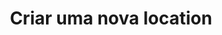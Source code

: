 ---
title: Criar uma nova location
api:
  file: Gerenciamento de Locations.json
  operationId: post_v1-locations
hidden: false
---